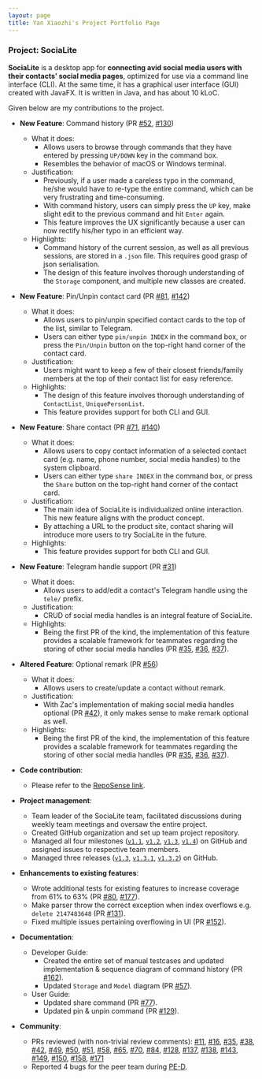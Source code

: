 ```yaml
---
layout: page
title: Yan Xiaozhi's Project Portfolio Page
---
```


### Project: SociaLite

**SociaLite** is a desktop app for **connecting avid social media users with their contacts’ social media pages**, optimized for use via a command line interface (CLI). At the same time, it has a graphical user interface (GUI) created with JavaFX. It is written in Java, and has about 10 kLoC.

Given below are my contributions to the project.


* **New Feature**: Command history (PR [\#52](https://github.com/AY2122S1-CS2103T-F11-4/tp/pull/52), [\#130](https://github.com/AY2122S1-CS2103T-F11-4/tp/pull/130))

  * What it does:
    * Allows users to browse through commands that they have entered by pressing `UP/DOWN` key in the command box.
    * Resembles the behavior of macOS or Windows terminal.
  * Justification:
    * Previously, if a user made a careless typo in the command, he/she would have to re-type the entire command, which can be very frustrating and time-consuming.
    * With command history, users can simply press the `UP` key, make slight edit to the previous command and hit `Enter` again.
    * This feature improves the UX significantly because a user can now rectify his/her typo in an efficient way.
  * Highlights:
    * Command history of the current session, as well as all previous sessions, are stored in a `.json` file. This requires good grasp of json serialisation.
    * The design of this feature involves thorough understanding of the `Storage` component, and multiple new classes are created.
  

* **New Feature**: Pin/Unpin contact card (PR [\#81](https://github.com/AY2122S1-CS2103T-F11-4/tp/pull/81), [\#142](https://github.com/AY2122S1-CS2103T-F11-4/tp/pull/142))

  * What it does:
  	* Allows users to pin/unpin specified contact cards to the top of the list, similar to Telegram.
  	* Users can either type `pin/unpin INDEX` in the command box, or press the `Pin/Unpin` button on the top-right hand corner of the contact card.
  * Justification:
  	* Users might want to keep a few of their closest friends/family members at the top of their contact list for easy reference.
  * Highlights:
  	* The design of this feature involves thorough understanding of `ContactList`, `UniquePersonList`.
  	* This feature provides support for both CLI and GUI.
  

* **New Feature**: Share contact (PR [\#71](https://github.com/AY2122S1-CS2103T-F11-4/tp/pull/71), [\#140](https://github.com/AY2122S1-CS2103T-F11-4/tp/pull/140))

  * What it does:
  	* Allows users to copy contact information of a selected contact card (e.g. name, phone number, social media handles) to the system clipboard.
  	* Users can either type `share INDEX` in the command box, or press the `Share` button on the top-right hand corner of the contact card.
  * Justification:
  	* The main idea of SociaLite is individualized online interaction. This new feature aligns with the product concept.
  	* By attaching a URL to the product site, contact sharing will introduce more users to try SociaLite in the future.
  * Highlights:
  	* This feature provides support for both CLI and GUI.
  

* **New Feature**: Telegram handle support (PR [\#31](https://github.com/AY2122S1-CS2103T-F11-4/tp/pull/31))

  * What it does:
  	* Allows users to add/edit a contact's Telegram handle using the `tele/` prefix.
  * Justification:
  	* CRUD of social media handles is an integral feature of SociaLite.
  * Highlights:
  	* Being the first PR of the kind, the implementation of this feature provides a scalable framework for teammates regarding the storing of other social media handles (PR [\#35](https://github.com/AY2122S1-CS2103T-F11-4/tp/pull/35), [\#36](https://github.com/AY2122S1-CS2103T-F11-4/tp/pull/36), [\#37](https://github.com/AY2122S1-CS2103T-F11-4/tp/pull/37)).
  

* **Altered Feature**: Optional remark (PR [\#56](https://github.com/AY2122S1-CS2103T-F11-4/tp/pull/56))
  * What it does:
  	* Allows users to create/update a contact without remark.
  * Justification:
  	* With Zac's implementation of making social media handles optional (PR [\#42](https://github.com/AY2122S1-CS2103T-F11-4/tp/pull/42)), it only makes sense to make remark optional as well.
  * Highlights:
  	* Being the first PR of the kind, the implementation of this feature provides a scalable framework for teammates regarding the storing of other social media handles (PR [\#35](https://github.com/AY2122S1-CS2103T-F11-4/tp/pull/35), [\#36](https://github.com/AY2122S1-CS2103T-F11-4/tp/pull/36), [\#37](https://github.com/AY2122S1-CS2103T-F11-4/tp/pull/37)).
  

* **Code contribution**:
  * Please refer to the [RepoSense link](https://nus-cs2103-ay2122s1.github.io/tp-dashboard/?search=david-eom&sort=totalCommits%20dsc&sortWithin=title&timeframe=commit&mergegroup=&groupSelect=groupByNone&breakdown=true&tabOpen=true&tabType=authorship&tabAuthor=david-eom&tabRepo=AY2122S1-CS2103T-F11-4%2Ftp%5Bmaster%5D&authorshipIsMergeGroup=false&authorshipFileTypes=docs~functional-code~test-code~other&authorshipIsBinaryFileTypeChecked=false&checkedFileTypes=docs~functional-code~test-code~other).


* **Project management**:
  * Team leader of the SociaLite team, facilitated discussions during weekly team meetings and oversaw the entire project. 
  * Created GitHub organization and set up team project repository.
  * Managed all four milestones ([`v1.1`](https://github.com/AY2122S1-CS2103T-F11-4/tp/milestone/1), [`v1.2`](https://github.com/AY2122S1-CS2103T-F11-4/tp/milestone/1), [`v1.3`](https://github.com/AY2122S1-CS2103T-F11-4/tp/milestone/3), [`v1.4`](https://github.com/AY2122S1-CS2103T-F11-4/tp/milestone/4)) on GitHub and assigned issues to respective team members.
  * Managed three releases ([`v1.3`](https://github.com/AY2122S1-CS2103T-F11-4/tp/releases/tag/v1.3), [`v1.3.1`](https://github.com/AY2122S1-CS2103T-F11-4/tp/releases/tag/v1.3.1), [`v1.3.2`](https://github.com/AY2122S1-CS2103T-F11-4/tp/releases/tag/v1.3.2)) on GitHub.


* **Enhancements to existing features**:
  * Wrote additional tests for existing features to increase coverage from 61% to 63% (PR [\#80](https://github.com/AY2122S1-CS2103T-F11-4/tp/pull/80), [\#177](https://github.com/AY2122S1-CS2103T-F11-4/tp/pull/177)).
  * Make parser throw the correct exception when index overflows e.g. `delete 2147483648` (PR [\#131](https://github.com/AY2122S1-CS2103T-F11-4/tp/pull/131)).
  * Fixed multiple issues pertaining overflowing in UI (PR [\#152](https://github.com/AY2122S1-CS2103T-F11-4/tp/pull/152)).


* **Documentation**:

  * Developer Guide:
  	* Created the entire set of manual testcases and updated implementation & sequence diagram of command history (PR [#162](https://github.com/AY2122S1-CS2103T-F11-4/tp/pull/162)).
  	* Updated `Storage` and `Model` diagram (PR [\#57](https://github.com/AY2122S1-CS2103T-F11-4/tp/pull/57)).
  * User Guide:
  	* Updated share command (PR [\#77](https://github.com/AY2122S1-CS2103T-F11-4/tp/pull/77)).
  	* Updated pin & unpin command (PR [\#129](https://github.com/AY2122S1-CS2103T-F11-4/tp/pull/129)).
  

* **Community**:
  * PRs reviewed (with non-trivial review comments): [\#11](https://github.com/AY2122S1-CS2103T-F11-4/tp/pull/11), [\#16](https://github.com/AY2122S1-CS2103T-F11-4/tp/pull/16), [\#35](https://github.com/AY2122S1-CS2103T-F11-4/tp/pull/35), [\#38](https://github.com/AY2122S1-CS2103T-F11-4/tp/pull/38), [\#42](https://github.com/AY2122S1-CS2103T-F11-4/tp/pull/42), [\#49](https://github.com/AY2122S1-CS2103T-F11-4/tp/pull/49), [\#50](https://github.com/AY2122S1-CS2103T-F11-4/tp/pull/50), [\#51](https://github.com/AY2122S1-CS2103T-F11-4/tp/pull/51), [\#58](https://github.com/AY2122S1-CS2103T-F11-4/tp/pull/58), [\#65](https://github.com/AY2122S1-CS2103T-F11-4/tp/pull/65), [\#70](https://github.com/AY2122S1-CS2103T-F11-4/tp/pull/70), [\#84](https://github.com/AY2122S1-CS2103T-F11-4/tp/pull/84), [\#128](https://github.com/AY2122S1-CS2103T-F11-4/tp/pull/128), [\#137](https://github.com/AY2122S1-CS2103T-F11-4/tp/pull/137), [\#138](https://github.com/AY2122S1-CS2103T-F11-4/tp/pull/138), [\#143](https://github.com/AY2122S1-CS2103T-F11-4/tp/pull/143), [\#149](https://github.com/AY2122S1-CS2103T-F11-4/tp/pull/149), [\#150](https://github.com/AY2122S1-CS2103T-F11-4/tp/pull/150), [\#158](https://github.com/AY2122S1-CS2103T-F11-4/tp/pull/158), [\#171](https://github.com/AY2122S1-CS2103T-F11-4/tp/pull/171)
  * Reported 4 bugs for the peer team during [PE-D](https://github.com/david-eom/ped/issues).

